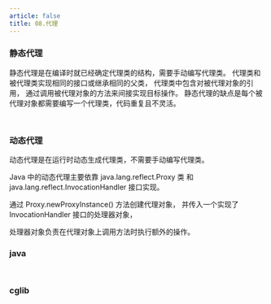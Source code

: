 ```yaml
---
article: false
title: 08.代理
---
```


### 静态代理
静态代理是在编译时就已经确定代理类的结构，需要手动编写代理类。
代理类和被代理类实现相同的接口或继承相同的父类，
代理类中包含对被代理对象的引用，
通过调用被代理对象的方法来间接实现目标操作。
静态代理的缺点是每个被代理对象都需要编写一个代理类，代码重复且不灵活。

```java



```



### 动态代理

动态代理是在运行时动态生成代理类，不需要手动编写代理类。

Java 中的动态代理主要依靠 java.lang.reflect.Proxy 类 和 java.lang.reflect.InvocationHandler 接口实现。

通过 Proxy.newProxyInstance() 方法创建代理对象， 并传入一个实现了 InvocationHandler 接口的处理器对象，

处理器对象负责在代理对象上调用方法时执行额外的操作。


### java
```java



```

### cglib
```java



```










